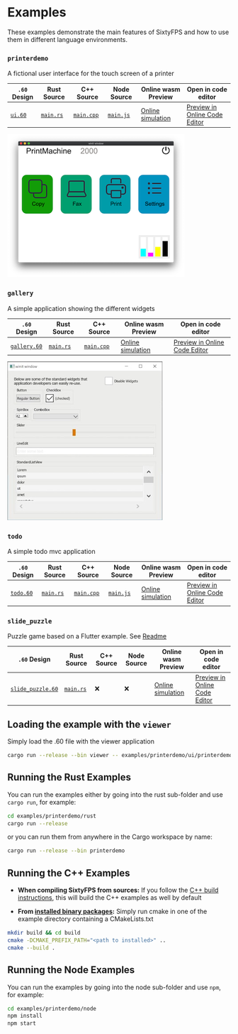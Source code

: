 # Examples

These examples demonstrate the main features of SixtyFPS and how to use them in different language environments.


### `printerdemo`

A fictional user interface for the touch screen of a printer

`.60` Design | Rust Source | C++ Source | Node Source | Online wasm Preview  | Open in code editor
--- | --- | --- | --- | --- | ---
[`ui.60`](./printerdemo/ui/printerdemo.60) | [`main.rs`](./printerdemo/rust/main.rs) | [`main.cpp`](./printerdemo/cpp/main.cpp) | [`main.js`](./printerdemo/node/main.js)| [Online simulation](https://sixtyfps.io/demos/printerdemo/) | [Preview in Online Code Editor](https://sixtyfps.io/editor?load_url=https://raw.githubusercontent.com/sixtyfpsui/sixtyfps/master/examples/printerdemo/ui/printerdemo.60)

![Screenshot of the Printer Demo](/resources/printerdemo_screenshot.png "Printer Demo")


### `gallery`

A simple application showing the different widgets

`.60` Design | Rust Source | C++ Source | Online wasm Preview  | Open in code editor
--- | --- | --- | --- | ---
[`gallery.60`](./gallery/gallery.60) | [`main.rs`](./gallery/main.rs) | [`main.cpp`](./gallery/main.cpp)| [Online simulation](https://sixtyfps.io/demos/gallery/) | [Preview in Online Code Editor](https://sixtyfps.io/editor?load_url=https://raw.githubusercontent.com/sixtyfpsui/sixtyfps/master/examples/gallery/gallery.60)

![Screenshot of the Gallery on Windows](/resources/gallery_win_screenshot.png "Gallery")

### `todo`

A simple todo mvc application

`.60` Design | Rust Source | C++ Source | Node Source | Online wasm Preview  | Open in code editor
--- | --- | --- | --- | --- | ---
[`todo.60`](./todo/ui/todo.60) | [`main.rs`](./todo/rust/main.rs) | [`main.cpp`](./todo/cpp/main.cpp) | [`main.js`](./todo/node/main.js) | [Online simulation](https://sixtyfps.io/demos/todo/) | [Preview in Online Code Editor](https://sixtyfps.io/editor?load_url=https://raw.githubusercontent.com/sixtyfpsui/sixtyfps/master/examples/todo/ui/todo.60)

### `slide_puzzle`

Puzzle game based on a Flutter example. See [Readme](./slide_puzzle)

`.60` Design | Rust Source | C++ Source | Node Source | Online wasm Preview  | Open in code editor
--- | --- | --- | --- | --- | ---
[`slide_puzzle.60`](./slide_puzzle/slide_puzzle.60) | [`main.rs`](./todo/rust/main.rs) | ❌ | ❌ | [Online simulation](https://sixtyfps.io/demos/slide_puzzle/) | [Preview in Online Code Editor](https://sixtyfps.io/editor?load_url=https://raw.githubusercontent.com/sixtyfpsui/sixtyfps/master/examples/slide_puzzle/slide_puzzle.60)



## Loading the example with the `viewer`

Simply load the .60 file with the viewer application

```sh
cargo run --release --bin viewer -- examples/printerdemo/ui/printerdemo.60
```

## Running the Rust Examples

You can run the examples either by going into the rust sub-folder and use `cargo run`, for example:

```sh
cd examples/printerdemo/rust
cargo run --release
```

or you can run them from anywhere in the Cargo workspace by name:

```sh
cargo run --release --bin printerdemo
```

## Running the C++ Examples

 * **When compiling SixtyFPS from sources:** If you follow the [C++ build instructions](/docs/building.md#c-build), this will build the C++
examples as well by default

 * **From [installed binary packages](/api/sixtyfps-cpp/README.md#binary-packages):** Simply run cmake in one of the example directory containing a CMakeLists.txt

 ```sh
 mkdir build && cd build
 cmake -DCMAKE_PREFIX_PATH="<path to installed>" ..
 cmake --build .
 ```

## Running the Node Examples

You can run the examples by going into the node sub-folder and use `npm`, for example:

```sh
cd examples/printerdemo/node
npm install
npm start
```
